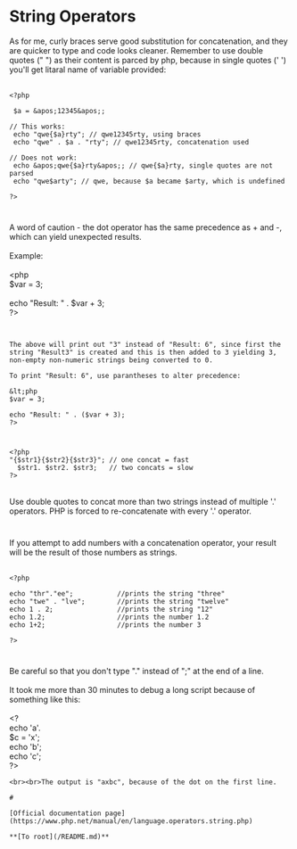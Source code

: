# String Operators



As for me, curly braces serve good substitution for concatenation, and they are quicker to type and code looks cleaner. Remember to use double quotes (" ") as their content is parced by php, because in single quotes (&apos; &apos;) you&apos;ll get litaral name of variable provided:<br><br>

```
<?php

 $a = &apos;12345&apos;;

// This works:
 echo "qwe{$a}rty"; // qwe12345rty, using braces
 echo "qwe" . $a . "rty"; // qwe12345rty, concatenation used

// Does not work:
 echo &apos;qwe{$a}rty&apos;; // qwe{$a}rty, single quotes are not parsed
 echo "qwe$arty"; // qwe, because $a became $arty, which is undefined

?>
```
  

#

A word of caution - the dot operator has the same precedence as + and -, which can yield unexpected results. <br><br>Example:<br><br>&lt;php<br>$var = 3;<br><br>echo "Result: " . $var + 3;<br>?>
```


The above will print out "3" instead of "Result: 6", since first the string "Result3" is created and this is then added to 3 yielding 3, non-empty non-numeric strings being converted to 0.

To print "Result: 6", use parantheses to alter precedence:

&lt;php
$var = 3;

echo "Result: " . ($var + 3); 
?>
```
  

#



```
<?php 
"{$str1}{$str2}{$str3}"; // one concat = fast
  $str1. $str2. $str3;   // two concats = slow
?>
```
<br>Use double quotes to concat more than two strings instead of multiple &apos;.&apos; operators.  PHP is forced to re-concatenate with every &apos;.&apos; operator.  

#

If you attempt to add numbers with a concatenation operator, your result will be the result of those numbers as strings.<br><br>

```
<?php

echo "thr"."ee";           //prints the string "three"
echo "twe" . "lve";        //prints the string "twelve"
echo 1 . 2;                //prints the string "12"
echo 1.2;                  //prints the number 1.2
echo 1+2;                  //prints the number 3

?>
```
  

#

Be careful so that you don&apos;t type "." instead of ";" at the end of a line.<br><br>It took me more than 30 minutes to debug a long script because of something like this:<br><br>&lt;?<br>echo &apos;a&apos;.<br>$c = &apos;x&apos;;<br>echo &apos;b&apos;;<br>echo &apos;c&apos;;<br>?>
```
<br><br>The output is "axbc", because of the dot on the first line.  

#

[Official documentation page](https://www.php.net/manual/en/language.operators.string.php)

**[To root](/README.md)**